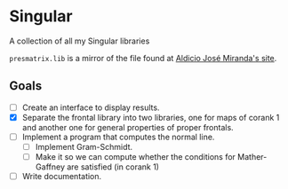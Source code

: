 # Singular
A collection of all my Singular libraries

`presmatrix.lib` is a mirror of the file found at
[Aldicio José Miranda's site](https://sites.google.com/site/aldicio/publicacoes/presentation-matrix-algorithm).

## Goals
- [ ] Create an interface to display results.
- [x] Separate the frontal library into two libraries, one for maps of corank 1 and another one for general properties of proper frontals.
- [ ] Implement a program that computes the normal line.
	- [ ] Implement Gram-Schmidt.
	- [ ] Make it so we can compute whether the conditions for Mather-Gaffney are satisfied (in corank 1)
- [ ] Write documentation.
